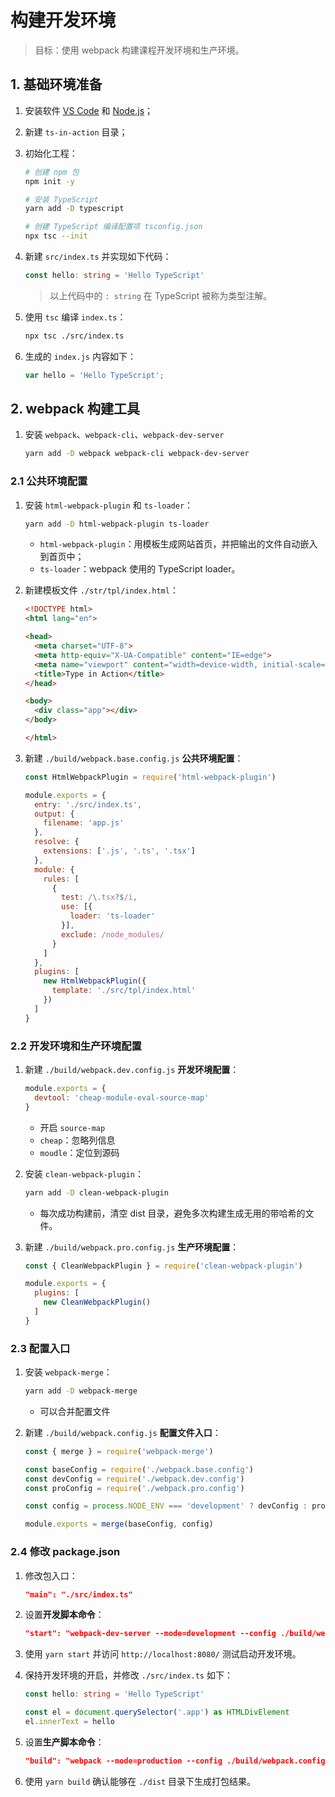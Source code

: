 # 构建开发环境

> 目标：使用 webpack 构建课程开发环境和生产环境。

## 1. 基础环境准备

1. 安装软件 [VS Code](https://code.visualstudio.com/) 和 [Node.js](https://nodejs.org/)；
2. 新建 `ts-in-action` 目录；
3. 初始化工程：

   ```bash
   # 创建 npm 包
   npm init -y

   # 安装 TypeScript
   yarn add -D typescript

   # 创建 TypeScript 编译配置项 tsconfig.json
   npx tsc --init
   ```

4. 新建 `src/index.ts` 并实现如下代码：

   ```ts
   const hello: string = 'Hello TypeScript'
   ```

   > 以上代码中的 `: string` 在 TypeScript 被称为类型注解。

5. 使用 `tsc` 编译 `index.ts`：

   ```bash
   npx tsc ./src/index.ts
   ```

6. 生成的 `index.js` 内容如下：

   ```js
   var hello = 'Hello TypeScript';
   ```

## 2. webpack 构建工具

1. 安装 `webpack`、`webpack-cli`、`webpack-dev-server`

   ```bash
   yarn add -D webpack webpack-cli webpack-dev-server
   ```

### 2.1 公共环境配置

1. 安装 `html-webpack-plugin` 和 `ts-loader`：

   ```bash
   yarn add -D html-webpack-plugin ts-loader
   ```

   - `html-webpack-plugin`：用模板生成网站首页，并把输出的文件自动嵌入到首页中；
   - `ts-loader`：webpack 使用的 TypeScript loader。

2. 新建模板文件 `./str/tpl/index.html`：

   ```html
   <!DOCTYPE html>
   <html lang="en">

   <head>
     <meta charset="UTF-8">
     <meta http-equiv="X-UA-Compatible" content="IE=edge">
     <meta name="viewport" content="width=device-width, initial-scale=1.0">
     <title>Type in Action</title>
   </head>

   <body>
     <div class="app"></div>
   </body>

   </html>
   ```

3. 新建 `./build/webpack.base.config.js` **公共环境配置**：

   ```js
   const HtmlWebpackPlugin = require('html-webpack-plugin')

   module.exports = {
     entry: './src/index.ts',
     output: {
       filename: 'app.js'
     },
     resolve: {
       extensions: ['.js', '.ts', '.tsx']
     },
     module: {
       rules: [
         {
           test: /\.tsx?$/i,
           use: [{
             loader: 'ts-loader'
           }],
           exclude: /node_modules/
         }
       ]
     },
     plugins: [
       new HtmlWebpackPlugin({
         template: './src/tpl/index.html'
       })
     ]
   }
   ```

### 2.2 开发环境和生产环境配置

1. 新建 `./build/webpack.dev.config.js` **开发环境配置**：

   ```js
   module.exports = {
     devtool: 'cheap-module-eval-source-map'
   }
   ```

   - 开启 `source-map`
   - `cheap`：忽略列信息
   - `moudle`：定位到源码

2. 安装 `clean-webpack-plugin`：

   ```bash
   yarn add -D clean-webpack-plugin
   ```

   - 每次成功构建前，清空 dist 目录，避免多次构建生成无用的带哈希的文件。

3. 新建 `./build/webpack.pro.config.js` **生产环境配置**：

   ```js
   const { CleanWebpackPlugin } = require('clean-webpack-plugin')

   module.exports = {
     plugins: [
       new CleanWebpackPlugin()
     ]
   }
   ```

### 2.3 配置入口

1. 安装 `webpack-merge`：

   ```bash
   yarn add -D webpack-merge
   ```

   - 可以合并配置文件

2. 新建 `./build/webpack.config.js` **配置文件入口**：

   ```js
   const { merge } = require('webpack-merge')

   const baseConfig = require('./webpack.base.config')
   const devConfig = require('./webpack.dev.config')
   const proConfig = require('./webpack.pro.config')

   const config = process.NODE_ENV === 'development' ? devConfig : proConfig

   module.exports = merge(baseConfig, config)
   ```

### 2.4 修改 package.json

1. 修改包入口：

   ```json
   "main": "./src/index.ts"
   ```

2. 设置**开发脚本命令**：

   ```json
   "start": "webpack-dev-server --mode=development --config ./build/webpack.config.js"
   ```

3. 使用 `yarn start` 并访问 `http://localhost:8080/` 测试启动开发环境。

4. 保持开发环境的开启，并修改 `./src/index.ts` 如下：

   ```ts
   const hello: string = 'Hello TypeScript'

   const el = document.querySelector('.app') as HTMLDivElement
   el.innerText = hello
   ```

5. 设置**生产脚本命令**：

   ```json
   "build": "webpack --mode=production --config ./build/webpack.config.js"
   ```

6. 使用 `yarn build` 确认能够在 `./dist` 目录下生成打包结果。

